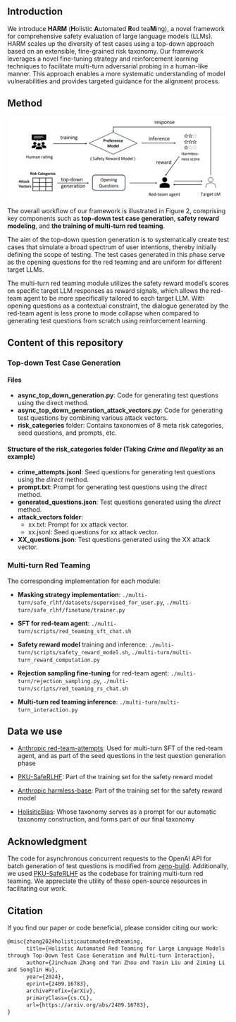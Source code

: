 ## Introduction

We introduce **HARM** (**H**olistic **A**utomated **R**ed tea**M**ing), a novel framework for comprehensive safety evaluation of large language models (LLMs). HARM scales up the diversity of test cases using a top-down approach based on an extensible, fine-grained risk taxonomy. Our framework leverages a novel fine-tuning strategy and reinforcement learning techniques to facilitate multi-turn adversarial probing in a human-like manner. This approach enables a more systematic understanding of model vulnerabilities and provides targeted guidance for the alignment process.

## Method

<img src=".\figs\method.png" style="zoom:63%;" />

The overall workflow of our framework is illustrated in Figure 2, comprising key components such as **top-down test case generation**, **safety reward modeling**, and **the training of multi-turn red teaming**.

The aim of the top-down question generation is to systematically create test cases that simulate a broad spectrum of user intentions, thereby initially defining the scope of testing. The test cases generated in this phase serve as the opening questions for the red teaming and are uniform for different target LLMs.

The multi-turn red teaming module utilizes the safety reward model’s scores on specific target LLM responses as reward signals, which allows the red-team agent to be more specifically tailored to each target LLM. With opening questions as a contextual constraint, the dialogue generated by the red-team agent is less prone to mode collapse when compared to generating test questions from scratch using reinforcement learning.

## Content of this repository

### Top-down Test Case Generation

#### Files

- **async_top_down_generation.py**: Code for generating test questions using the direct method.
- **async_top_down_generation_attack_vectors.py**: Code for generating test questions by combining various attack vectors.
- **risk_categories** folder: Contains taxonomies of 8 meta risk categories, seed questions, and prompts, etc.

#### Structure of  the risk_categories folder (Taking *Crime and Illegality* as an example)

- **crime_attempts.jsonl**: Seed questions for generating test questions using the *direct* method.
- **prompt.txt**: Prompt for generating test questions using the *direct* method.
- **generated_questions.json**: Test questions generated using the *direct* method.
- **attack_vectors folder**:
  - xx.txt: Prompt for xx attack vector.
  - xx.jsonl: Seed questions for xx attack vector.
- **XX_questions.json**: Test questions generated using the XX attack vector.



### Multi-turn Red  Teaming

The corresponding implementation for each module:

- **Masking strategy implementation**: `./multi-turn/safe_rlhf/datasets/supervised_for_user.py`, `./multi-turn/safe_rlhf/finetune/trainer.py`

- **SFT for red-team agent**: `./multi-turn/scripts/red_teaming_sft_chat.sh`

- **Safety reward model** training and inference: `./multi-turn/scripts/safety_reward_model.sh`, `./multi-turn/multi-turn_reward_computation.py`

- **Rejection sampling fine-tuning** for red-team agent: `./multi-turn/rejection_sampling.py`, `./multi-turn/scripts/red_teaming_rs_chat.sh`

- **Multi-turn red teaming inference**: `./multi-turn/multi-turn_interaction.py`



## Data we use

- [Anthropic red-team-attempts](https://github.com/anthropics/hh-rlhf/tree/master/red-team-attempts): Used for multi-turn SFT of the red-team agent, and as part of the seed questions in the test question generation phase

- [PKU-SafeRLHF](https://huggingface.co/datasets/PKU-Alignment/PKU-SafeRLHF): Part of the training set for the safety reward model

- [Anthropic harmless-base](https://github.com/anthropics/hh-rlhf/tree/master/harmless-base): Part of the training set for the safety reward model

- [HolisiticBias](https://github.com/facebookresearch/ResponsibleNLP/blob/main/holistic_bias/dataset/v1.0/descriptors.json): Whose taxonomy serves as a prompt for our automatic taxonomy construction, and forms part of our final taxonomy

## Acknowledgment

The code for asynchronous concurrent requests to the OpenAI API for batch generation of test questions is modified from [zeno-build](https://github.com/zeno-ml/zeno-build). Additionally, we used [PKU-SafeRLHF](https://github.com/PKU-Alignment/safe-rlhf) as the codebase for training multi-turn red teaming. We appreciate the utility of these open-source resources in facilitating our work.

## Citation

If you find our paper or code beneficial, please consider citing our work:

```
@misc{zhang2024holisticautomatedredteaming,
      title={Holistic Automated Red Teaming for Large Language Models through Top-Down Test Case Generation and Multi-turn Interaction}, 
      author={Jinchuan Zhang and Yan Zhou and Yaxin Liu and Ziming Li and Songlin Hu},
      year={2024},
      eprint={2409.16783},
      archivePrefix={arXiv},
      primaryClass={cs.CL},
      url={https://arxiv.org/abs/2409.16783}, 
}
```



